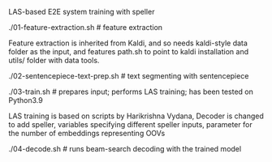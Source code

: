 LAS-based E2E system training with speller

./01-feature-extraction.sh # feature extraction

Feature extraction is inherited from Kaldi, and so needs kaldi-style data folder as the input, and features path.sh to point to kaldi installation and utils/ folder with data tools.

./02-sentencepiece-text-prep.sh # text segmenting with sentencepiece

./03-train.sh # prepares input; performs LAS training; has been tested on Python3.9

LAS training is based on scripts by Harikrishna Vydana, Decoder is changed to add speller, variables specifying different speller inputs, parameter for the number of embeddings representing OOVs

./04-decode.sh # runs beam-search decoding with the trained model
